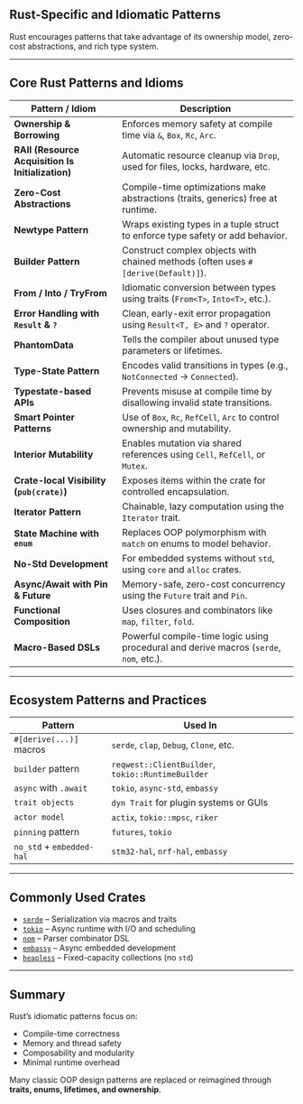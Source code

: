 ## Rust-Specific and Idiomatic Patterns

Rust encourages patterns that take advantage of its ownership model, zero-cost abstractions, and rich type system.

---

## Core Rust Patterns and Idioms

| **Pattern / Idiom**            | **Description** |
|--------------------------------|-----------------|
| **Ownership & Borrowing**      | Enforces memory safety at compile time via `&`, `Box`, `Rc`, `Arc`. |
| **RAII (Resource Acquisition Is Initialization)** | Automatic resource cleanup via `Drop`, used for files, locks, hardware, etc. |
| **Zero-Cost Abstractions**     | Compile-time optimizations make abstractions (traits, generics) free at runtime. |
| **Newtype Pattern**            | Wraps existing types in a tuple struct to enforce type safety or add behavior. |
| **Builder Pattern**            | Construct complex objects with chained methods (often uses `#[derive(Default)]`). |
| **From / Into / TryFrom**      | Idiomatic conversion between types using traits (`From<T>`, `Into<T>`, etc.). |
| **Error Handling with `Result` & `?`** | Clean, early-exit error propagation using `Result<T, E>` and `?` operator. |
| **PhantomData**                | Tells the compiler about unused type parameters or lifetimes. |
| **Type-State Pattern**         | Encodes valid transitions in types (e.g., `NotConnected` → `Connected`). |
| **Typestate-based APIs**       | Prevents misuse at compile time by disallowing invalid state transitions. |
| **Smart Pointer Patterns**     | Use of `Box`, `Rc`, `RefCell`, `Arc` to control ownership and mutability. |
| **Interior Mutability**        | Enables mutation via shared references using `Cell`, `RefCell`, or `Mutex`. |
| **Crate-local Visibility (`pub(crate)`)** | Exposes items within the crate for controlled encapsulation. |
| **Iterator Pattern**           | Chainable, lazy computation using the `Iterator` trait. |
| **State Machine with `enum`**  | Replaces OOP polymorphism with `match` on enums to model behavior. |
| **No-Std Development**         | For embedded systems without `std`, using `core` and `alloc` crates. |
| **Async/Await with Pin & Future** | Memory-safe, zero-cost concurrency using the `Future` trait and `Pin`. |
| **Functional Composition**     | Uses closures and combinators like `map`, `filter`, `fold`. |
| **Macro-Based DSLs**           | Powerful compile-time logic using procedural and derive macros (`serde`, `nom`, etc.). |

---

## Ecosystem Patterns and Practices

| **Pattern**             | **Used In** |
|-------------------------|-------------|
| `#[derive(...)]` macros | `serde`, `clap`, `Debug`, `Clone`, etc. |
| `builder` pattern       | `reqwest::ClientBuilder`, `tokio::RuntimeBuilder` |
| `async` with `.await`   | `tokio`, `async-std`, `embassy` |
| `trait objects`         | `dyn Trait` for plugin systems or GUIs |
| `actor model`           | `actix`, `tokio::mpsc`, `riker` |
| `pinning` pattern       | `futures`, `tokio` |
| `no_std` + `embedded-hal` | `stm32-hal`, `nrf-hal`, `embassy` |

---

## Commonly Used Crates

- [`serde`](https://serde.rs/) – Serialization via macros and traits
- [`tokio`](https://tokio.rs/) – Async runtime with I/O and scheduling
- [`nom`](https://github.com/Geal/nom) – Parser combinator DSL
- [`embassy`](https://embassy.dev/) – Async embedded development
- [`heapless`](https://docs.rs/heapless) – Fixed-capacity collections (no `std`)

---

## Summary

Rust’s idiomatic patterns focus on:

- Compile-time correctness
- Memory and thread safety
- Composability and modularity
- Minimal runtime overhead

Many classic OOP design patterns are replaced or reimagined through **traits, enums, lifetimes, and ownership**.